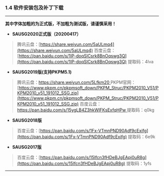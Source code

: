 ### 1.4 软件安装包及补丁下载
---

**其中字体加粗的为正式版，不加粗为测试版，请谨慎采用！**

* **SAUSG2020正式版（20200417）**
> 腾讯云盘：[https://share.weiyun.com/5aULmq4](https://share.weiyun.com/5aULmq4)
> 百度云盘：[https://pan.baidu.com/s/1IP-doqSlCsrk8BnOqswg3Q](https://pan.baidu.com/s/1IP-doqSlCsrk8BnOqswg3Q) 提取码：4lva

* **SAUSG2019版(支持PKPM5.1)**
> 腾讯云盘：[https://share.weiyun.com/5Lfkm20 ](https://share.weiyun.com/5Lfkm20 )
> PKPM官网：[https://www.pkpm.cn/pkpmsoft_down/PKPM_Struc/PKPM2010_V51/PKPM2010_v51_191012_SSG.zip](https://www.pkpm.cn/pkpmsoft_down/PKPM_Struc/PKPM2010_V51/PKPM2010_v51_191012_SSG.zip)
>百度云盘：[https://pan.baidu.com/s/15ygLB4Z3hkWlFKsExfqHPw ](https://pan.baidu.com/s/15ygLB4Z3hkWlFKsExfqHPw ) 提取码：q0kg

* **SAUSG2018版**
> 百度云盘：[https://pan.baidu.com/s/1Fx-VTmnPND90Adf9cExifg](https://pan.baidu.com/s/1Fx-VTmnPND90Adf9cExifg) 提取码：6e9k

* **SAUSG2017版**
> 百度云盘：[https://pan.baidu.com/s/15lfcn3fHDeBJgEApj0uR8g](https://pan.baidu.com/s/15lfcn3fHDeBJgEApj0uR8g) 提取码：1yfs

---
